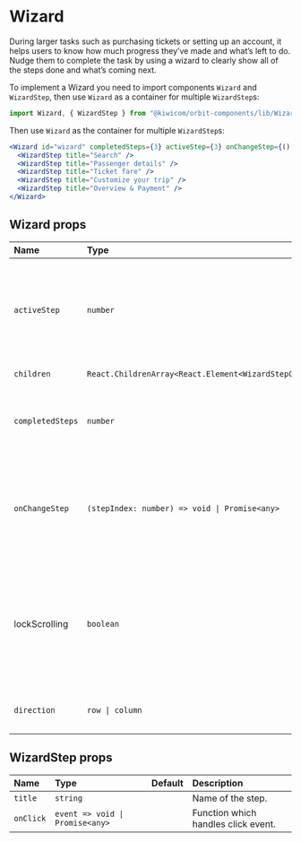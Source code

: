# Wizard

During larger tasks such as purchasing tickets or setting up an account, it helps users to know how much progress they’ve made and what’s left to do. Nudge them to complete the task by using a wizard to clearly show all of the steps done and what’s coming next.

To implement a Wizard you need to import components `Wizard` and `WizardStep`, then use `Wizard` as a container for multiple `WizardStep`s:

```jsx
import Wizard, { WizardStep } from "@kiwicom/orbit-components/lib/Wizard";
```

Then use `Wizard` as the container for multiple `WizardStep`s:

```jsx
<Wizard id="wizard" completedSteps={3} activeStep={3} onChangeStep={() => {}}>
  <WizardStep title="Search" />
  <WizardStep title="Passenger details" />
  <WizardStep title="Ticket fare" />
  <WizardStep title="Customize your trip" />
  <WizardStep title="Overview & Payment" />
</Wizard>
```

## Wizard props

| Name             | Type                                                      | Default | Description                                                                                                                          |
| :--------------- | :-------------------------------------------------------- | :------ | :----------------------------------------------------------------------------------------------------------------------------------- |
| `activeStep`     | `number`                                                  |         | Zero-based index marking the current Wizard step. Should be lower than or equal to the value of `completedSteps`.                    |
| `children`       | `React.ChildrenArray<React.Element<WizardStepComponent>>` |         | `WizardStep` elements.                                                                                                               |
| `completedSteps` | `number`                                                  |         | Number of completed steps, ranging from 0 to total number of steps.                                                                  |
| `onChangeStep`   | `(stepIndex: number) => void \| Promise<any>`             |         | Function which handles when a Wizard step is clicked. It's called with the step index, so you can use it to change `activeStep`.     |
| lockScrolling    | `boolean`                                                 | `true`  | Whether to prevent scrolling of the rest of the page while Modal is open. This is on by default to provide a better user experience. |
| `direction`      | `row \| column`                                           | `row`   | Allows to use `column` direction on desktop                                                                                          |

## WizardStep props

| Name      | Type                            | Default | Description                         |
| :-------- | :------------------------------ | :------ | :---------------------------------- |
| `title`   | `string`                        |         | Name of the step.                   |
| `onClick` | `event => void \| Promise<any>` |         | Function which handles click event. |
